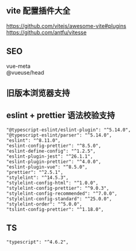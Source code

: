 ## vite 配置插件大全
https://github.com/vitejs/awesome-vite#plugins \
https://github.com/antfu/vitesse

## SEO
vue-meta \
@vueuse/head
## 旧版本浏览器支持
## eslint + prettier 语法校验支持

    "@typescript-eslint/eslint-plugin": "^5.14.0",
    "@typescript-eslint/parser": "^5.14.0",
    "eslint": "^8.11.0",
    "eslint-config-prettier": "^8.5.0",
    "eslint-define-config": "^1.2.5",
    "eslint-plugin-jest": "^26.1.1",
    "eslint-plugin-prettier": "^4.0.0",
    "eslint-plugin-vue": "^8.5.0",
    "prettier": "^2.5.1",
    "stylelint": "^14.5.3",
    "stylelint-config-html": "^1.0.0",
    "stylelint-config-prettier": "^9.0.3",
    "stylelint-config-recommended": "^7.0.0",
    "stylelint-config-standard": "^25.0.0",
    "stylelint-order": "^5.0.0",
    "tslint-config-prettier": "^1.18.0",
## TS
    "typescript": "^4.6.2",
